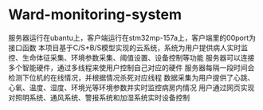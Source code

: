 # Ward-monitoring-system
服务器运行在ubantu上，客户端运行在stm32mp-157a上，客户端里的00port为接口函数
本项目基于C/S+B/S模型实现的云系统，系统为用户提供病人实时监控、生命体征采集、环境参数采集、阈值设置、设备控制等功能
服务器可以连接多个智能硬件，通过多线程来使用户控制自己对应的硬件
服务器每隔一段时间会检测下位机的在线情况，并根据情况杀死对应线程
数据采集为用户提供了心跳、心氧、温度、湿度、环境光等环境参数并实时监控病房内情况
用户通过网页实现对照明系统、通风系统、警报系统和加湿系统实时设备控制
